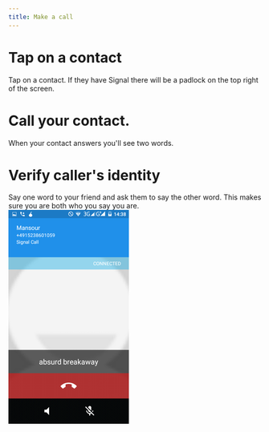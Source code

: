 ```yaml
---
title: Make a call
---
```

# Tap on a contact
Tap on a contact. If they have Signal there will be a padlock on the top right of the screen.
<br>
# Call your contact.
When your contact answers you'll see two words.
<br>
# Verify caller's identity
Say one word to your friend and ask them to say the other word. This makes sure you are both who you say you are.
<br>
![](signal-and-en-v02-020.png)
